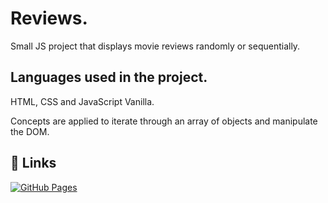 
# Reviews.

Small JS project that displays movie reviews randomly or sequentially.


## Languages used in the project.
HTML, CSS and JavaScript Vanilla.

Concepts are applied to iterate through an array of objects and manipulate the DOM.



## 🔗 Links

[![GitHub Pages](https://img.shields.io/badge/Link_to_my_project-GitHub%20Pages-blue?style=for-the-badge&logo=github)](https://rockaranza.github.io/critic_reviews/)
